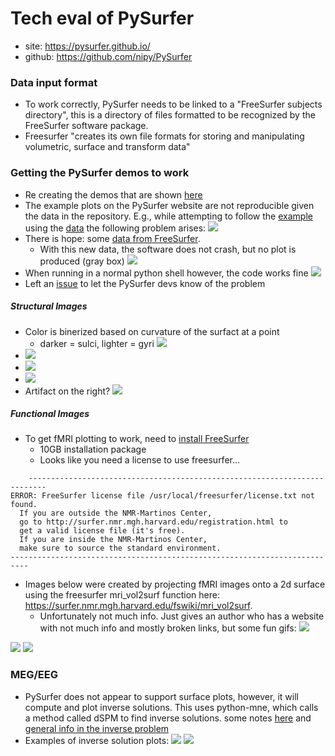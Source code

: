 # Tech eval of PySurfer
* site: https://pysurfer.github.io/
* github: https://github.com/nipy/PySurfer

### Data input format
* To work correctly, PySurfer needs to be linked to a "FreeSurfer subjects directory", this is a directory of files formatted to be recognized by the FreeSurfer software package.
* Freesurfer "creates its own file formats for storing and manipulating volumetric, surface and transform data"

### Getting the PySurfer demos to work
* Re creating the demos that are shown [here](http://pysurfer.github.io/auto_examples/)
* The example plots on the PySurfer website are not reproducible given the data in the repository. E.g., while attempting to follow the [example](https://pysurfer.github.io/auto_examples/plot_basics.html#sphx-glr-auto-examples-plot-basics-py)
using the [data](https://github.com/nipy/PySurfer/tree/master/examples/example_data)
the following problem arises:
![](https://user-images.githubusercontent.com/10272301/31318351-af5ae6ce-ac1e-11e7-9ec5-4352af163356.png)
* There is hope: some [data from FreeSurfer](https://surfer.nmr.mgh.harvard.edu/fswiki/FsTutorial/Data).
  * With this new data, the software does not crash, but no plot is produced (gray box)
  ![](https://user-images.githubusercontent.com/10272301/31318494-c4d08d12-ac21-11e7-8c6c-f6d21786c764.png)
* When running in a normal python shell however, the code works fine
![](https://user-images.githubusercontent.com/10272301/31318961-dd483974-ac28-11e7-83ab-8b3df549151a.png)
* Left an [issue](https://github.com/nipy/PySurfer/issues/190#issuecomment-335019610) to let the PySurfer devs know of the problem
##### Structural Images
* Color is binerized based on curvature of the surfact at a point
  * darker = sulci, lighter = gyri
  ![](https://en.wikipedia.org/wiki/Sulcus_(neuroanatomy)#/media/File:Gyrus_sulcus.png)
* ![](https://user-images.githubusercontent.com/10272301/31318963-dd4beef2-ac28-11e7-9d1e-2cec02ff3db8.png)
* ![](https://user-images.githubusercontent.com/10272301/31318962-dd4b83c2-ac28-11e7-9234-a091444e8e1b.png)
* ![](https://user-images.githubusercontent.com/10272301/31318964-dd4c1814-ac28-11e7-90f0-0beb41f2e251.png)
* Artifact on the right? ![](https://user-images.githubusercontent.com/10272301/31319201-f40a4338-ac2c-11e7-8e2c-1ba9a83ea541.png)
##### Functional Images
* To get fMRI plotting to work, need to [install FreeSurfer](https://surfer.nmr.mgh.harvard.edu/fswiki/DownloadAndInstall)
  * 10GB installation package
  * Looks like you need a license to use freesurfer...
```
    --------------------------------------------------------------------------
ERROR: FreeSurfer license file /usr/local/freesurfer/license.txt not found.
  If you are outside the NMR-Martinos Center,
  go to http://surfer.nmr.mgh.harvard.edu/registration.html to 
  get a valid license file (it's free).
  If you are inside the NMR-Martinos Center,
  make sure to source the standard environment.
--------------------------------------------------------------------------
```
* Images below were created by projecting fMRI images onto a 2d surface using the freesurfer mri_vol2surf function here: https://surfer.nmr.mgh.harvard.edu/fswiki/mri_vol2surf.
  * Unfortunately not much info. Just gives an author who has a website with not much info and mostly broken links, but some fun gifs: ![](http://www.nmr.mgh.harvard.edu/~greve/copy.gif)
  
![](https://user-images.githubusercontent.com/10272301/31321547-e6ebe41c-ac55-11e7-9399-e713355fd421.png)
![](https://user-images.githubusercontent.com/10272301/31321548-e6ec1388-ac55-11e7-8e6e-bebb4a3be645.png)

### MEG/EEG
* PySurfer does not appear to support surface plots, however, it will compute and plot inverse solutions. This uses python-mne, which calls a method called dSPM to find inverse solutions. some notes [here](http://www.nmr.mgh.harvard.edu/meg/pdfs/talks/20071116-Hamalainen-inverse-MNE.pdf) and [general info in the inverse problem](https://en.wikipedia.org/wiki/Magnetoencephalography#The_inverse_problem)
* Examples of inverse solution plots:
![](https://user-images.githubusercontent.com/10272301/31321820-a18b3950-ac59-11e7-85ad-6fbf82ba9e0a.png)
![](https://user-images.githubusercontent.com/10272301/31321821-a18d2c06-ac59-11e7-93e8-886770bd6447.png)


